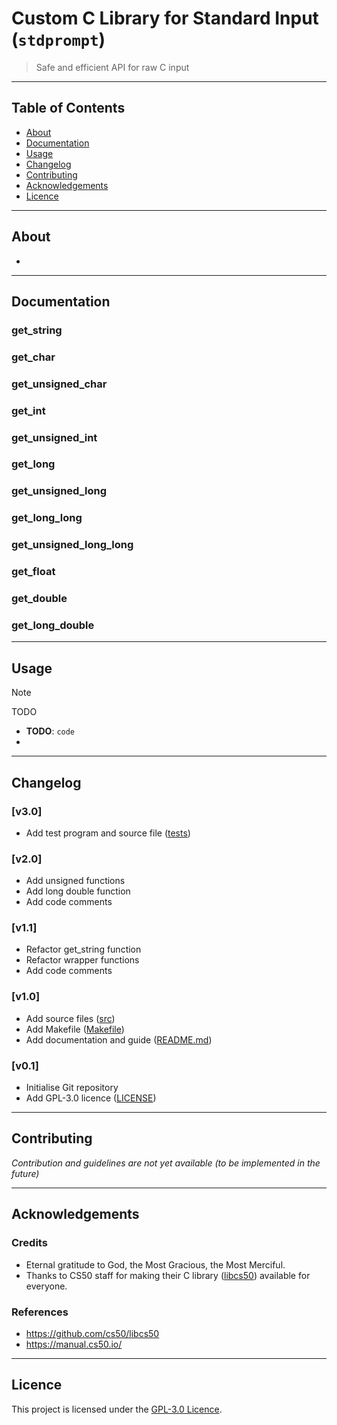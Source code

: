 # Custom C Library for Standard Input (`stdprompt`)

> Safe and efficient API for raw C input

---

## Table of Contents

-   [About](#about)
-   [Documentation](#documentation)
-   [Usage](#usage)
-   [Changelog](#changelog)
-   [Contributing](#contributing)
-   [Acknowledgements](#acknowledgements)
-   [Licence](#licence)

---

## About

-   <TODO>

---

## Documentation

### get_string

### get_char

### get_unsigned_char

### get_int

### get_unsigned_int

### get_long

### get_unsigned_long

### get_long_long

### get_unsigned_long_long

### get_float

### get_double

### get_long_double

---

## Usage

> [!NOTE]
> TODO

-   **TODO**: `code`
-   <TODO>

---

## Changelog

### [v3.0]

-   Add test program and source file ([tests](tests))

### [v2.0]

-   Add unsigned functions
-   Add long double function
-   Add code comments

### [v1.1]

-   Refactor get_string function
-   Refactor wrapper functions
-   Add code comments

### [v1.0]

-   Add source files ([src](src))
-   Add Makefile ([Makefile](Makefile))
-   Add documentation and guide ([README.md](README.md))

### [v0.1]

-   Initialise Git repository
-   Add GPL-3.0 licence ([LICENSE](LICENSE))

---

## Contributing

_Contribution and guidelines are not yet available (to be implemented in the future)_

---

## Acknowledgements

### Credits

-   Eternal gratitude to God, the Most Gracious, the Most Merciful.
-   Thanks to CS50 staff for making their C library ([libcs50](https://github.com/cs50/libcs50)) available for everyone.

### References

-   https://github.com/cs50/libcs50
-   https://manual.cs50.io/

---

## Licence

This project is licensed under the [GPL-3.0 Licence](LICENSE).
